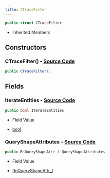 ```yaml
---
title: CTraceFilter
---
```


```csharp
public struct CTraceFilter
```

- Inherited Members

## Constructors

### **CTraceFilter()** - [Source Code](https://github.com/swiftly-solution/swiftlys2/blob/main/managed/src/SwiftlyS2.Shared/Natives/Structs/CTraceFilter.cs#L13)

```csharp
public CTraceFilter()
```

## Fields

### **IterateEntities** - [Source Code](https://github.com/swiftly-solution/swiftlys2/blob/main/managed/src/SwiftlyS2.Shared/Natives/Structs/CTraceFilter.cs#L11)

```csharp
public bool IterateEntities
```

- Field Value

- [bool](https://learn.microsoft.com/dotnet/api/system.boolean)

### **QueryShapeAttributes** - [Source Code](https://github.com/swiftly-solution/swiftlys2/blob/main/managed/src/SwiftlyS2.Shared/Natives/Structs/CTraceFilter.cs#L10)

```csharp
public RnQueryShapeAttr_t QueryShapeAttributes
```

- Field Value

- [RnQueryShapeAttr_t](/docs/api/shared/natives/rnqueryshapeattr_t)


